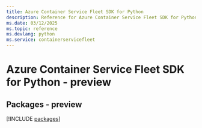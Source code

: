 ```yaml
---
title: Azure Container Service Fleet SDK for Python
description: Reference for Azure Container Service Fleet SDK for Python
ms.date: 03/12/2025
ms.topic: reference
ms.devlang: python
ms.service: containerservicefleet
---
```

# Azure Container Service Fleet SDK for Python - preview
## Packages - preview
[!INCLUDE [packages](container-service-fleet-index.md)]